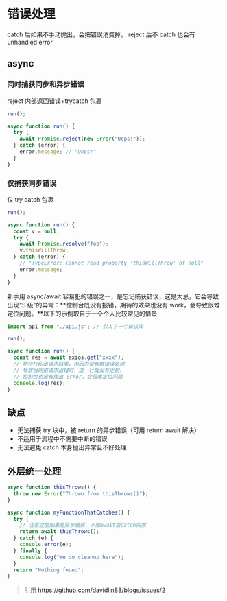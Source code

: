 # 错误处理

catch 后如果不手动抛出，会把错误消费掉，
reject 后不 catch 也会有 unhandled error

## async

### 同时捕获同步和异步错误

reject 内部返回错误+trycatch 包裹

```js
run();

async function run() {
  try {
    await Promise.reject(new Error("Oops!"));
  } catch (error) {
    error.message; // "Oops!"
  }
}
```

### 仅捕获同步错误

仅 try catch 包裹

```js
run();

async function run() {
  const v = null;
  try {
    await Promise.resolve("foo");
    v.thisWillThrow;
  } catch (error) {
    // "TypeError: Cannot read property 'thisWillThrow' of null"
    error.message;
  }
}
```

新手用 async/await 容易犯的错误之一，是忘记捕获错误，这是大忌，它会导致出现“S 级”的异常：**控制台既没有报错，期待的效果也没有 work，会导致很难定位问题。**以下的示例取自于一个个人比较常见的情景

```js
import api from "./api.js"; // 引入了一个请求库

run();

async function run() {
  const res = await axios.get("xxxx");
  // 期待打印出请求结果，但因为没有做错误处理，
  // 导致当网络请求出错时，这一行既没有走到，
  // 控制台也没有抛出 Error，会很难定位问题
  console.log(res);
}
```

## 缺点

- 无法捕获 try 块中，被 return 的异步错误（可用 return await 解决）
- 不适用于流程中不需要中断的错误
- 无法避免 catch 本身抛出异常且不好处理

## 外层统一处理

```js
async function thisThrows() {
  throw new Error("Thrown from thisThrows()");
}

async function myFunctionThatCatches() {
  try {
    // 注意这里如果是异步错误，不加await会catch失败
    return await thisThrows();
  } catch (e) {
    console.error(e);
  } finally {
    console.log("We do cleanup here");
  }
  return "Nothing found";
}
```

> 引用
> https://github.com/davidlin88/blogs/issues/2
